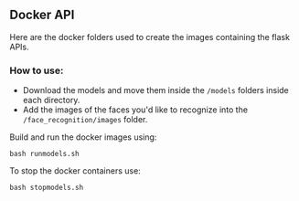 ## Docker API

Here are the docker folders used to create the images containing the flask APIs.

### How to use:

* Download the models and move them inside the `/models` folders inside each directory.
* Add the images of the faces you'd like to recognize into the `/face_recognition/images` folder.

Build and run the docker images using:
```
bash runmodels.sh
```

To stop the docker containers use:

```
bash stopmodels.sh
```